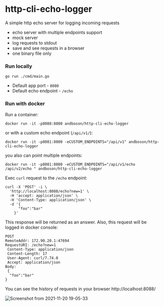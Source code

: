 # http-cli-echo-logger

A simple http echo server for logging incoming requests

* echo server with multiple endpoints support
* mock server
* log requests to stdout
* save and see requests in a browser 
* one binary file only

### Run locally

```shell
go run ./cmd/main.go
```

* Default app port - `8080`
* Default echo endpoint - `/echo`

### Run with docker

Run a container:

```shell
docker run -it -p8088:8080 andboson/http-cli-echo-logger 
```

or with a custom echo endpoint (`/api/v1/`):

```shell
docker run -it -p8081:8080 -eCUSTOM_ENDPOINTS="/api/v1" andboson/http-cli-echo-logger 
```

you also can point multiple endpoints:

```shell
docker run -it -p8081:8080 -eCUSTOM_ENDPOINTS="/api/v1/echo /api/v2/echo " andboson/http-cli-echo-logger 
```


Exec `curl` request to the `/echo` endpoint:

```shell
curl -X 'POST' -i \
  'http://localhost:8088/echo?new=1' \       
  -H 'accept: application/json' \  
  -H 'Content-Type: application/json' \
  -d '{
      "foo":"bar"   
    }'
```

This response will be returned as an answer.
Also, this request will be logged in docker console:

```shell
POST
RemoteAddr: 172.90.20.1:47694
RequestURI: /echo?new=1
 Content-Type: application/json
 Content-Length: 17
 User-Agent: curl/7.74.0
 Accept: application/json
Body:
 {
  "foo":"bar"
}
```

You can see the history of requests in your browser http://localhost:8088/

![Screenshot from 2021-11-20 19-05-33](https://user-images.githubusercontent.com/2089327/142736723-9031ae8a-45a2-4f21-9b04-57e48955bfd4.png)


